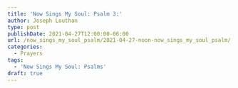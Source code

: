 ```yaml
---
title: 'Now Sings My Soul: Psalm 3:'
author: Joseph Louthan
type: post
publishDate: 2021-04-27T12:00:00-06:00
url: /now_sings_my_soul_psalm/2021-04-27-noon-now_sings_my_soul_psalm/
categories:
  - Prayers
tags:
  - 'Now Sings My Soul: Psalms'
draft: true
---
```

<pre>
<div style="font-variant: small-caps;">

</div>

</pre>
